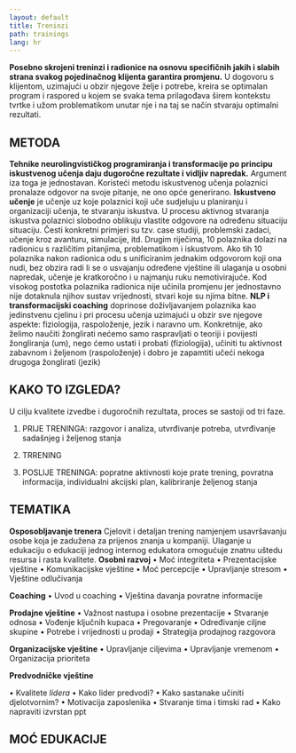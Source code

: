 ```yaml
---
layout: default
title: Treninzi
path: trainings
lang: hr
---
```



**Posebno skrojeni treninzi i radionice na osnovu specifičnih jakih i slabih strana svakog pojedinačnog klijenta garantira promjenu.**
 U dogovoru s klijentom, uzimajući u obzir njegove želje i potrebe, kreira se optimalan program i raspored u kojem se svaka tema prilagođava širem kontekstu tvrtke i užom problematikom unutar nje i na taj se način stvaraju optimalni rezultati.

## METODA
**Tehnike neurolingvističkog programiranja i transformacije po principu iskustvenog učenja daju dugoročne rezultate i vidljiv napredak.** Argument iza toga je jednostavan.  Koristeći metodu iskustvenog učenja polaznici pronalaze odgovor na svoje pitanje, ne ono opće generirano. 
**Iskustveno učenje** je učenje uz koje polaznici koji uče sudjeluju u planiranju i organizaciji učenja, te stvaranju iskustva. U procesu aktivnog stvaranja iskustva polaznici slobodno oblikuju vlastite odgovore na određenu situaciju situaciju. Česti konkretni primjeri su tzv. case studiji, problemski zadaci, učenje kroz avanturu, simulacije, itd.
Drugim riječima, 10 polaznika dolazi na radionicu s različitim pitanjima, problematikom i iskustvom. Ako tih 10 polaznika nakon radionica odu s unificiranim jednakim odgovorom koji ona nudi, bez obzira  radi li se o usvajanju određene vještine ili ulaganja u osobni napredak, učenje je kratkoročno i u najmanju ruku nemotivirajuće. Kod visokog postotka polaznika radionica nije učinila promjenu jer jednostavno nije dotaknula njihov sustav vrijednosti, stvari koje su njima bitne.
**NLP i transformacijski coaching** doprinose doživljavanjem polaznika kao jedinstvenu cjelinu i pri procesu učenja uzimajući u obzir sve njegove aspekte: fiziologija, raspoloženje, jezik i naravno um. 
Konkretnije, ako želimo naučiti žonglirati nećemo samo raspravljati o teoriji i povijesti žongliranja (um),  nego ćemo  ustati i probati (fiziologija),  učiniti tu aktivnost zabavnom i željenom (raspoloženje) i dobro je zapamtiti učeći nekoga drugoga žonglirati (jezik)

## KAKO TO IZGLEDA?

U cilju kvalitete izvedbe i dugoročnih rezultata, proces se sastoji od tri faze.
1.	PRIJE TRENINGA: razgovor i analiza, utvrđivanje potreba, utvrđivanje sadašnjeg i željenog stanja

2.	TRRENING

3.	POSLIJE TRENINGA: popratne aktivnosti koje prate trening, povratna informacija, individualni akcijski plan, kalibriranje željenog stanja


## TEMATIKA
**Osposobljavanje trenera**
Cjelovit i detaljan trening namjenjem usavršavanju osobe koja je zadužena za prijenos znanja u kompaniji. Ulaganje u edukaciju  o edukaciji jednog internog edukatora omogućuje znatnu uštedu resursa i rasta kvalitete.
**Osobni razvoj** 
•	Moć integriteta
•	Prezentacijske vještine
•	Komunikacijske vještine
•	Moć percepcije
•	Upravljanje stresom
•	Vještine odlučivanja

**Coaching**
•	Uvod u coaching
•	Vještina davanja povratne informacije


**Prodajne vještine**
•	Važnost nastupa i osobne prezentacije
•	Stvaranje odnosa
•	Vođenje ključnih kupaca
•	Pregovaranje
•	Određivanje ciljne skupine
•	Potrebe i vrijednosti u prodaji
•	Strategija prodajnog razgovora

**Organizacijske vještine**
•	Upravljanje ciljevima
•	Upravljanje vremenom
•	Organizacija prioriteta

**Predvodničke vještine**
 
•	Kvalitete _lidera_
•	Kako lider predvodi?
•	Kako sastanake učiniti djelotvornim?
•	Motivacija zaposlenika
•	Stvaranje tima i timski rad
•	Kako napraviti izvrstan ppt


## MOĆ EDUKACIJE
